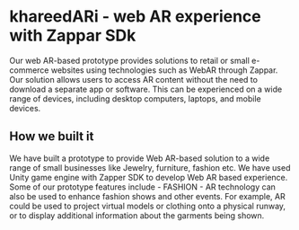 # khareedARi - web AR experience with Zappar SDk
Our web AR-based prototype provides solutions to retail or small e-commerce websites using technologies such as WebAR through Zappar. Our solution allows users to access AR content without the need to download a separate app or software. This can be experienced on a wide range of devices, including desktop computers, laptops, and mobile devices.

## How we built it
We have built a prototype to provide Web AR-based solution to a wide range of small businesses like Jewelry, furniture, fashion etc. We have used Unity game engine with Zapper SDK to develop Web AR based experience. Some of our prototype features include - 
FASHION - AR technology can also be used to enhance fashion shows and other events. For example, AR could be used to project virtual models or clothing onto a physical runway, or to display additional information about the garments being shown.
